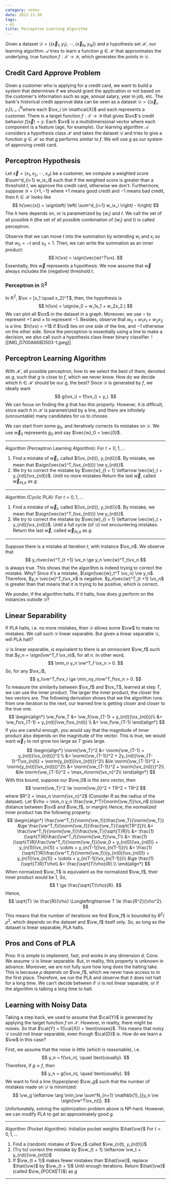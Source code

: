 ```yaml
---
category: notes
date: 2022-11-30
tags:
- ml
title: Perceptron Learning Algorithm
---
```


Given a dataset $\mathcal{D} = \{(\vec{x}_1, y_1), \cdots, (\vec{x}_N, y_N)\}$ and a hypothesis set $\mathcal{H}$, our learning algorithm $\mathcal{A}$ tries to learn a function $g \in \mathcal{H}$ that approximates the underlying, true function $f: \mathcal{X} \to \mathcal{Y}$, which generates the points in $\mathcal{D}$.

## Credit Card Approve Problem

Given a customer who is applying for a credit card, we want to build a system that determines if we should grant the application or not based on the customer's information such as age, annual salary, year in job, etc. The bank's historical credit approval data can be seen as a dataset $\mathcal{D} = \{(\vec{x}_i, y_i)\}_{i=1}^N$where each $\vx_i \in \mathcal{X}$ and each represents a customer. There is a target function $f: \mathcal{X} \to \mathcal{Y}$ that gives $\vx$'s credit behavior $f(\vec{x}) = y$. Each $\vx$ is a multidimensional vector where each component is a feature (age, for example). Our learning algorithm $\mathcal{A}$ considers a hypothesis class $\mathcal{H}$ and takes the dataset $\mathcal{D}$ and tries to give a function $g \in \mathcal{H}$ so that $g$ performs similar to $f$. We will use $g$  as our system of approving credit card.

## Perceptron Hypothesis

Let $\vec{x} = (x_1, x_2, \cdots, x_d)$ be a customer, we compute a weighted score $\sum^d_{i=1} w_ix_i$ such that if the weighted score is greater than a threshold $t$, we approve the credit card, otherwise we don't. Furthermore, suppose $\mathcal{Y} = \{+1, -1\}$ where $+1$ means good credit and $-1$ means bad credit, then $h \in \mathcal{H}$ looks like
$$
h(\vec{x}) = \sign\left( \left( \sum^d_{i=1} w_ix_i \right) - t\right)
$$
The $h$ here depends on, or is parametrized by $\{w_i\}$ and $t$. We call the set of all possible $h$ (the set of all possible combination of $\{w_i\}$ and t) is called perceptron.

Observe that we can move $t$ into the summation by extending $w_i$ and $x_i$ so that $w_0 = -t$ and $x_0 = 1$. Then, we can write the summation as an inner product:
$$
h(\vx) = \sign(\vec{w}^T\vx).
$$
Essentially, this $\vec{w}$ represents a hypothesis. We now assume that $\vec{w}$ always includes the (negative) threshold $t$.

### Perceptron in $\mathbb{R}^2$

In $\mathbb{R}^2$, $\vx = [x_1 \quad x_2]^T$, then, the hypothesis is
$$
h(\vx) = \sign(w_0 + w_1x_1 + w_2x_2.)
$$
We can plot all $\vx$ in the dataset in a graph. Moreover, we use $\circ$ to represent $+1$ and $\times$ to represent $-1$. Besides, observe that $w_0 + w_1x_1 + w_2x_2$ is a line. $h(\vx) = +1$ if $\vx$ lies on one side of the line, and $-1$ otherwise on the other side. Since the perceptron is essentially using a line to make a decision, we also call such a hypothesis class linear binary classifier.
![[IMG_D700A668D503-1.jpeg]]

## Perceptron Learning Algorithm

With $\mathcal{H}$, all possible perceptron, how to we select the best of them, denoted as $g$, such that $g$ is close to $f$, which we never know. How do we decide which $h \in \mathcal{H}$ should be our $g$, the best?
Since $\mathcal{D}$ is generated by $f$, we ideally want
$$
g(\vx_i) = f(\vx_i) = y_i.
$$
We can focus on finding the $g$ that has this property. However, it is difficult, since each $h$ in $\mathcal{H}$ is parametrized by a line, and there are infinitely (uncountable) many candidates for us to choose.

We can start from some $g_0$, and iteratively corrects its mistakes on $\mathcal{D}$. We use $\vec{w}_0$ represents $g_0$ and say $\vec{w}_0 = \vec{0}$.

----

Algorithm (Perceptron Learning Algorithm):
For $t = 0, 1, \ldots$
1. Find a mistake of $\vec{w}_t$, called $(\vx_{n(t)}, y_{n(t)})$. By mistake, we mean that $\sign(\vec{w}^T_t\vx_{n(t)}) \ne y_{n(t)}$.
2. We try to correct the mistake by $\vec{w}_{t + 1} \leftarrow \vec{w}_t + y_{n(t)}\vx_{n(t)}$.
Until no more mistakes
Return the last $\vec{w}$, called $\vec{w}_{PLA}$ as $g$.

----

Algorithm (Cyclic PLA):
For $t = 0, 1, \ldots$
1. Find a mistake of $\vec{w}_t$, called $(\vx_{n(t)}, y_{n(t)})$. By mistake, we mean that $\sign(\vec{w}^T_t\vx_{n(t)}) \ne y_{n(t)}$.
2. We try to correct the mistake by $\vec{w}_{t + 1} \leftarrow \vec{w}_t + y_{n(t)}\vx_{n(t)}$.
Until a full cycle (of $\mathcal{D}$) not encountering mistakes.
Return the last $\vec{w}$, called $\vec{w}_{PLA}$ as $g$.

----

Suppose there is a mistake at iteration $t$, with instance $\vx_n$. We observe that
$$
y_n\vec{w}^T_{t +1} \vx_n \ge y_n \vec{w}^T_t\vx_n
$$
is always true. This shows that the algorithm is indeed trying to correct the mistake. Why? Since it's a mistake, $\sign(\vec{w}_t^T \vx_n) \ne y_n$. Therefore, $y_n \vec{w}^T_t\vx_n$ is negative. $y_n\vec{w}^T_{t +1} \vx_n$ is greater than that means that it is trying to be positive, which is correct.

We ponder, if the algorithm halts. If it halts, how does $g$ perform on the instances outside $\mathcal{D}$?

## Linear Separability

If PLA halts, i.e. no more mistakes, then $\mathcal{D}$ allows some $\vw$ to make no mistakes.  We call such $\mathcal{D}$ linear separable. But given a linear separable $\mathcal{D}$, will PLA halt?

$\mathcal{D}$ is linear separable, is equivalent to there is an omniscient $\vw_f$ such that $y_n = \sign(\vw^T_f \vx_n)$, for all $n$. In other word,
$$
\min_n y_n \vw^T_f \vx_n > 0.
$$
So, for any $\vx_i$,
$$
y_i\vw^T_f\vx_i \ge \min_ny_n\vw^T_f\vx_n > 0.
$$
To measure the similarity between $\vx_f$ and $\vx_T$, learned at step $T$, we can use the inner product. The larger the inner product, the closer the two vectors are. The following derivation shows that we the algorithm runs from one iteration to the next, our learned line is getting closer and closer to the true one.
$$
\begin{align*}
\vw_f\vw_T &= \vw_f(\vw_{T-1} + y_{n(t)}\vx_{n(t)})\\
&= \vw_f\vx_{T-1} + y_{n(t)}\vw_f\vx_{n(t)} \\
&> \vw_f\vw_{T-1}
\end{align*}
$$
If you are careful enough, you would say that the magnitude of inner product also depends on the magnitude of the vector. This is true, we would want $\vec{w}_T$ to not grow too large as $T$ goes large.
$$
\begin{align*}
\norm{\vw_T}^2 &= \norm{\vw_{T-1} + y_{n(t)}\vx_{n(t)}}^2 \\
&= \norm{\vw_{T-1}}^2 + 2y_{n(t)}\vw_{T-1}^T\vx_{n(t)} + \norm{y_{n(t)}\vx_{n(t)}}^2\\
&\le \norm{\vw_{T-1}}^2 + \norm{y_{n(t)}\vx_{n(t)}}^2\\
&= \norm{\vw_{T-1}}^2 + \norm{\vx_{n(t)}}^2\\
&\le \norm{\vw_{T-1}}^2 + \max_n\norm{\vx_n}^2\\
\end{align*}
$$
With this bound, suppose our $\vw_0$ is the zero vector, then
$$
\norm{\vw_T}^2 \le \norm{\vw_0}^2 + TR^2 = TR^2
$$
where $R^2 = \max_n \norm{\vx_n}^2$ (Consider $R$ as the radius of the dataset).
Let $\rho = \min_n y_n \frac{\vw_f^T}{\norm{\vw_f}}\vx_n$ (closet distance between $\vx$ and $\vw_f$, or margin)
Hence, the normalized inner product has the following property:
$$
\begin{align*}
\frac{\vw^T_f}{\norm{\vw_f}}\frac{\vw_T}{\norm{\vw_T}} &\ge \frac{\vw^T_f}{\norm{\vw_f}}\frac{\vw_T}{\sqrt{TR^2}}\\
&= \frac{\vw^T_f}{\norm{\vw_f}}\frac{\vw_T}{\sqrt{T}R}\\
&= \frac{1}{\sqrt{T}R}\frac{\vw^T_f}{\norm{\vw_f}}\vw_T\\
&= \frac{1}{\sqrt{T}R}\frac{\vw^T_f}{\norm{\vw_f}}(\vw_0 + y_{n(0)}\vx_{n(0)} + y_{n(1)}\vx_{n(1)} + \cdots + y_{n(T-1)}\vx_{n(T-1)})\\
&= \frac{1}{\sqrt{T}R}\frac{\vw^T_f}{\norm{\vw_f}}(y_{n(0)}\vx_{n(0)} + y_{n(1)}\vx_{n(1)} + \cdots + y_{n(T-1)}\vx_{n(T-1)})\\
&\ge \frac{1}{\sqrt{T}R}T\rho\\
&= \frac{\sqrt{T}\rho}{R}.\\
\end{align*}
$$
When normalized $\vw_T$ is equivalent as the normalized $\vw_f$, their inner product would be 1, So,
$$
1 \ge \frac{\sqrt{T}\rho}{R}.
$$
Hence,
$$
\sqrt{T} \le \frac{R}{\rho} \Longleftrightarrow T \le \frac{R^2}{\rho^2}.
$$
This means that the number of iterations we find $\vw_f$ is bounded by $R^2 /\rho^2$, which depends on the dataset and $\vw_f$ itself only. So, as long as the dataset is linear separable, PLA halts.

## Pros and Cons of PLA

Pros: It is simple to implement, fast, and works in any dimension $d$.
Cons: We assume $\mathcal{D}$ is linear separable. But, in reality, this property is unknown in advance. Moreover, we are not fully sure how long does the halting take. This is because $\rho$ depends on $\vw_f$, which we never have access to in the first place. Therefore, we run the PLA and observe that it does not halt for a long time. We can't decide between if $\mathcal{D}$ is not linear separable, or if the algorithm is talking a long time to halt.

## Learning with Noisy Data

Taking a step back, we used to assume that $\cal{Y}$ is generated by applying the target function $f$ on $\mathcal{X}$. However, in reality, there might be noises. So that $\cal{Y} = f(\cal{X}) + \text{noises}$. This means that noisy $\mathcal{D}$ could not linear separable, even though $\cal{D}$ is. How do we learn a $\vw$ in this case?

First, we assume that the noise is little (which is reasonable), i.e.
$$
y_n = f(\vx_n), \quad \text{usually}.
$$
Therefore, if $g \approx f$, then
$$
y_n = g(\vx_n), \quad \text{usually}.
$$
We want to find a line (hyperplane) $\vw_g$ such that the number of mistakes made on $\mathcal{D}$ is minimized:
$$
\vw_g \leftarrow \arg \min_\vw \sum^N_{n=1} \mathbb{1}_{[y_n \ne \sign(\vw^T\vx_n)]}.
$$
Unfortunately, solving the optimization problem above is NP-hard. However, we can modify PLA to get an approximately good $g$.

----

Algorithm (Pocket Algorithm):
Initialize pocket weights $\hat{\vw}$
For $t = 0, 1, \ldots$
1. Find a (random) mistake of $\vw_t$ called $\vw_{n(t), y_{n(t)}}$
2. (Try to) correct the mistake by $\vw_{t + 1} \leftarrow \vw_t + y_{n(t)}\vw_{n(t)}$
3. If $\vw_{t + 1}$ makes fewer mistakes than $\hat{\vw}$, replace $\hat{\vw}$ by $\vw_{t + 1}$
Until enough iterations.
Return $\hat{\vw}$ (called $\vw_{POCKET}$) as $g$

----
